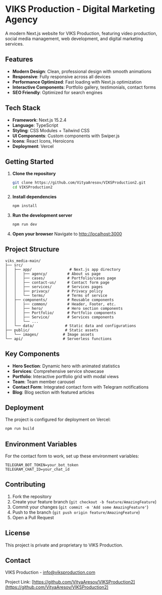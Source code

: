 # VIKS Production - Digital Marketing Agency

A modern Next.js website for VIKS Production, featuring video production, social media management, web development, and digital marketing services.

## Features

- **Modern Design**: Clean, professional design with smooth animations
- **Responsive**: Fully responsive across all devices
- **Performance Optimized**: Fast loading with Next.js optimization
- **Interactive Components**: Portfolio gallery, testimonials, contact forms
- **SEO Friendly**: Optimized for search engines

## Tech Stack

- **Framework**: Next.js 15.2.4
- **Language**: TypeScript
- **Styling**: CSS Modules + Tailwind CSS
- **UI Components**: Custom components with Swiper.js
- **Icons**: React Icons, Heroicons
- **Deployment**: Vercel

## Getting Started

1. **Clone the repository**
   ```bash
   git clone https://github.com/VityaAresov/VIKSProduction2.git
   cd VIKSProduction2
   ```

2. **Install dependencies**
   ```bash
   npm install
   ```

3. **Run the development server**
   ```bash
   npm run dev
   ```

4. **Open your browser**
   Navigate to [http://localhost:3000](http://localhost:3000)

## Project Structure

```
viks_media-main/
├── src/
│   ├── app/                 # Next.js app directory
│   │   ├── agency/         # About us page
│   │   ├── cases/          # Portfolio/cases page
│   │   ├── contact-us/     # Contact form page
│   │   ├── services/       # Services pages
│   │   ├── privacy/        # Privacy policy
│   │   └── terms/          # Terms of service
│   ├── components/         # Reusable components
│   │   ├── common/         # Header, Footer, etc.
│   │   ├── hero/           # Hero section components
│   │   ├── Portfolio/      # Portfolio components
│   │   ├── Service/        # Services components
│   │   └── ...
│   └── data/              # Static data and configurations
├── public/                # Static assets
│   └── images/           # Image assets
└── api/                  # Serverless functions
```

## Key Components

- **Hero Section**: Dynamic hero with animated statistics
- **Services**: Comprehensive service showcase
- **Portfolio**: Interactive portfolio grid with modal views
- **Team**: Team member carousel
- **Contact Form**: Integrated contact form with Telegram notifications
- **Blog**: Blog section with featured articles

## Deployment

The project is configured for deployment on Vercel:

```bash
npm run build
```

## Environment Variables

For the contact form to work, set up these environment variables:

```env
TELEGRAM_BOT_TOKEN=your_bot_token
TELEGRAM_CHAT_ID=your_chat_id
```

## Contributing

1. Fork the repository
2. Create your feature branch (`git checkout -b feature/AmazingFeature`)
3. Commit your changes (`git commit -m 'Add some AmazingFeature'`)
4. Push to the branch (`git push origin feature/AmazingFeature`)
5. Open a Pull Request

## License

This project is private and proprietary to VIKS Production.

## Contact

VIKS Production - info@viksproduction.com

Project Link: [https://github.com/VityaAresov/VIKSProduction2](https://github.com/VityaAresov/VIKSProduction2)